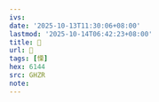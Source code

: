 ```yaml
---
ivs:
date: '2025-10-13T11:30:06+08:00'
lastmod: '2025-10-14T06:42:23+08:00'
title: 󰤛
url: 󰤛
tags: [慄]
hex: 6144
src: GHZR
note:
---
```

